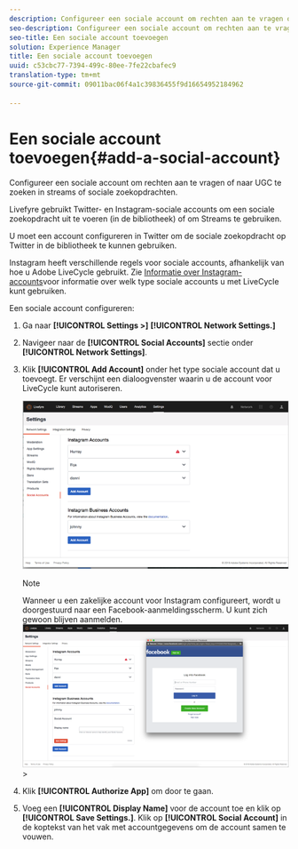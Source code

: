```yaml
---
description: Configureer een sociale account om rechten aan te vragen of naar UGC te zoeken in streams of sociale zoekopdrachten.
seo-description: Configureer een sociale account om rechten aan te vragen of naar UGC te zoeken in streams of sociale zoekopdrachten.
seo-title: Een sociale account toevoegen
solution: Experience Manager
title: Een sociale account toevoegen
uuid: c53cbc77-7394-499c-80ee-7fe22cbafec9
translation-type: tm+mt
source-git-commit: 09011bac06f4a1c39836455f9d16654952184962

---
```



# Een sociale account toevoegen{#add-a-social-account}

Configureer een sociale account om rechten aan te vragen of naar UGC te zoeken in streams of sociale zoekopdrachten.

Livefyre gebruikt Twitter- en Instagram-sociale accounts om een sociale zoekopdracht uit te voeren (in de bibliotheek) of om Streams te gebruiken.

U moet een account configureren in Twitter om de sociale zoekopdracht op Twitter in de bibliotheek te kunnen gebruiken.

Instagram heeft verschillende regels voor sociale accounts, afhankelijk van hoe u Adobe LiveCycle gebruikt. Zie [Informatie over Instagram-accounts](/help/using/c-users-creating-accounts-with-studio-access/t-configure-social-accout-instagram/c-about-instagram-accounts.md#c_about_instagram_accounts)voor informatie over welk type sociale accounts u met LiveCycle kunt gebruiken.

Een sociale account configureren:

1. Ga naar **[!UICONTROL Settings >]** **[!UICONTROL Network Settings.]**
1. Navigeer naar de **[!UICONTROL Social Accounts]** sectie onder **[!UICONTROL Network Settings]**.
1. Klik **[!UICONTROL Add Account]** onder het type sociale account dat u toevoegt. Er verschijnt een dialoogvenster waarin u de account voor LiveCycle kunt autoriseren.

   ![](assets/i_settings_social_insta.png)

   >[!NOTE]
   >
   >Wanneer u een zakelijke account voor Instagram configureert, wordt u doorgestuurd naar een Facebook-aanmeldingsscherm. U kunt zich gewoon blijven aanmelden.  ![](assets/i_insta_biz_facebook_dialog.png) >

1. Klik **[!UICONTROL Authorize App]** om door te gaan.
1. Voeg een **[!UICONTROL Display Name]** voor de account toe en klik op **[!UICONTROL Save Settings.]**. Klik op **[!UICONTROL Social Account]** in de koptekst van het vak met accountgegevens om de account samen te vouwen.

